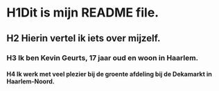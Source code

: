 # H1Dit is mijn README file.
## H2 Hierin vertel ik iets over mijzelf.
### H3 Ik ben Kevin Geurts, 17 jaar oud en woon in Haarlem.
#### H4 Ik werk met veel plezier bij de groente afdeling bij de Dekamarkt in Haarlem-Noord.
